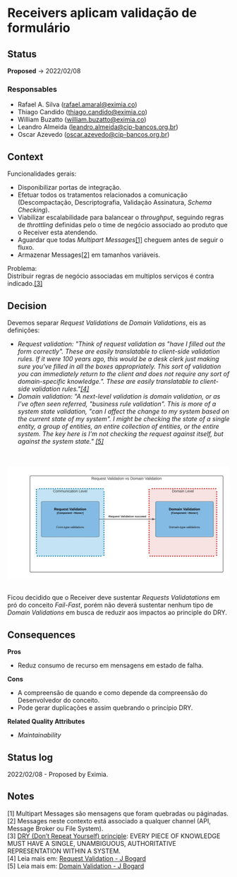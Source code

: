 # Receivers aplicam validação de formulário 

## Status

**Proposed** -> 2022/02/08
### Responsables
* Rafael A. Silva (rafael.amaral@eximia.co)
* Thiago Candido  (thiago.candido@eximia.co)
* William Buzatto (william.buzatto@eximia.co)
* Leandro Almeida (leandro.almeida@cip-bancos.org.br)
* Oscar Azevedo   (oscar.azevedo@cip-bancos.org.br)

## Context

Funcionalidades gerais:
 * Disponibilizar portas de integração.
 * Efetuar todos os tratamentos relacionados a comunicação (Descompactação, Descriptografia, Validação Assinatura, <i>Schema Checking</i>).
 * Viabilizar escalabilidade para balancear o <i>throughput</i>, seguindo regras de <i>throttling</i> definidas pelo o time de negócio associado ao produto que o Receiver esta atendendo.
 * Aguardar que todas <i>Multipart Messages</i>[[1]](#1) cheguem antes de seguir o fluxo.
 * Armazenar Messages[[2]](#2) em tamanhos variáveis.

Problema: <br />
Distribuir regras de negócio associadas em multiplos serviços é contra indicado.[[3]](#3)

## Decision

Devemos separar <i>Request Validations</i> de <i>Domain Validations</i>, eis as definições:
* <i>Request validation: "Think of request validation as "have I filled out the form correctly". These are easily translatable to client-side validation rules. If it were 100 years ago, this would be a desk clerk just making sure you've filled in all the boxes appropriately. This sort of validation you can immediately return to the client and does not require any sort of domain-specific knowledge.". These are easily translatable to client-side validation rules."[[4]](#4)</i>
* <i>Domain validation: "A next-level validation is domain validation, or as I've often seen referred, "business rule validation". This is more of a system state validation, "can I affect the change to my system based on the current state of my system". I might be checking the state of a single entity, a group of entities, an entire collection of entities, or the entire system. The key here is I'm not checking the request against itself, but against the system state." [[5]](#5)</i>

<br /><br />
<img src="RequestAndDomainValidation.jpeg">
<br /><br />

Ficou decidido que o Receiver deve sustentar <i>Requests Validatations</i> em pró do conceito <i>Fail-Fast</i>, porém não deverá sustentar nenhum tipo de <i>Domain Validations</i> em busca de reduzir aos impactos ao principle do DRY. 

## Consequences

**Pros**
 * Reduz consumo de recurso em mensagens em estado de falha.

**Cons**
 * A compreensão de quando e como depende da compreensão do Desenvolvedor do conceito.
 * Pode gerar duplicações e assim quebrando o princípio DRY.

**Related Quality Attributes**
 * <i>Maintainability</i>

## Status log
2022/02/08 - Proposed by Eximia.

## Notes
<a id="1">[1]</a> Multipart Messages são mensagens que foram quebradas ou páginadas. <br />
<a id="2">[2]</a> Messages neste contexto está associado a qualquer channel (API, Message Broker ou File System). <br />
<a id="3">[3]</a> <a href="https://pt.wikipedia.org/wiki/Don%27t_repeat_yourself"> DRY (Don’t Repeat Yourself) principle</a>: EVERY PIECE OF KNOWLEDGE MUST HAVE A SINGLE, UNAMBIGUOUS, AUTHORITATIVE REPRESENTATION WITHIN A SYSTEM. <br />
<a id="4">[4]</a> Leia mais em: <a href="https://jimmybogard.com/domain-command-patterns-validation/">Request Validation - J Bogard</a> <br />
<a id="5">[5]</a> Leia mais em: <a href="https://jimmybogard.com/domain-command-patterns-validation/">Domain Validation - J Bogard</a> <br />